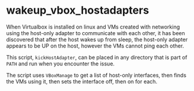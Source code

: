 # wakeup\_vbox\_hostadapters

When Virtualbox is installed on linux and VMs created with networking using the host-only adapter to communicate with each other, it has been discovered that after the host wakes up from sleep, the host-only adapter appears to be UP on the host, however the VMs cannot ping each other.

This script, `kickHostAdapter`, can be placed in any directory that is part of `PATH` and run when you encounter the issue.

The script uses `VBoxManage` to get a list of host-only interfaces, then finds the VMs using it, then sets the interface off, then on for each.